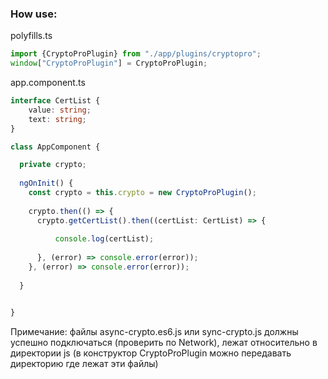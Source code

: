 ### How use:

 polyfills.ts
```typescript
import {CryptoProPlugin} from "./app/plugins/cryptopro";
window["CryptoProPlugin"] = CryptoProPlugin;
```

app.component.ts
```typescript
interface CertList {
    value: string;
    text: string;
}

class AppComponent {

  private crypto;
  
  ngOnInit() {
    const crypto = this.crypto = new CryptoProPlugin();
    
    crypto.then(() => {
      crypto.getCertList().then((certList: CertList) => {
          
          console.log(certList);
                  
      }, (error) => console.error(error));
    }, (error) => console.error(error));
    
  }


}

```

Примечание: файлы async-crypto.es6.js или sync-crypto.js должны успешно подключаться (проверить по Network), лежат относительно в директории js (в конструктор CryptoProPlugin можно передавать директорию где лежат эти файлы)
